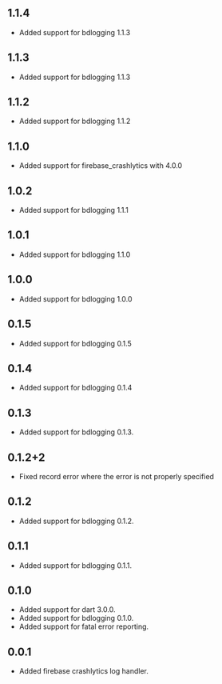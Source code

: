 ## 1.1.4

* Added support for bdlogging 1.1.3

## 1.1.3

* Added support for bdlogging 1.1.3

## 1.1.2

* Added support for bdlogging 1.1.2

## 1.1.0

* Added support for firebase_crashlytics with 4.0.0

## 1.0.2

* Added support for bdlogging 1.1.1

## 1.0.1

* Added support for bdlogging 1.1.0

## 1.0.0

* Added support for bdlogging 1.0.0

## 0.1.5

* Added support for bdlogging 0.1.5

## 0.1.4

* Added support for bdlogging 0.1.4

## 0.1.3

* Added support for bdlogging 0.1.3.

## 0.1.2+2

* Fixed record error where the error is not properly specified

## 0.1.2

* Added support for bdlogging 0.1.2.

## 0.1.1

* Added support for bdlogging 0.1.1.

## 0.1.0

* Added support for dart 3.0.0.
* Added support for bdlogging 0.1.0.
* Added support for fatal error reporting.

## 0.0.1

* Added firebase crashlytics log handler.
